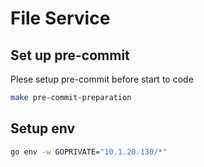 # File Service

## Set up pre-commit

Plese setup pre-commit before start to code

```bash
make pre-commit-preparation
```

## Setup env

```bash
go env -w GOPRIVATE="10.1.20.130/*"
```
